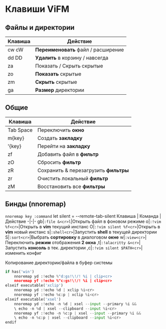 # Клавиши ViFM 

## Файлы и директории
Клавиша | Действие
-|-
cw cW|__Переименовать__ файл / расширение
dd DD|__Удалить__ в корзину / навсегда
za|Показать / Скрыть скрытые
zo|__Показать__ скрытые
zm|__Скрыть__ скрытые
ga|__Размер__ директории

## Общие
Клавиша | Действие
-|-
Tab Space|Переключить __окно__
m{key}|Создать __закладку__
'{key}|Перейти на __закладку__
zf|Добавить файл в __фильтр__
zO|Сбросить __фильтр__
zR|Сохранить & перезагрузить __фильтры__
zr|Очистить локальный __фильтр__
zM|Восстановить все __фильтры__

## Бинды (nnoremap)
`nnoremap key :command`
let silent = --remote-tab-silent
Клавиша | Команда | Действие
-|-|-
gb|`:file &<cr>l`|Открыть файл в фоновом режиме
o|`:!vim %f<cr>`|Открыть в __vim__ текущий инстанс
O|`:!vim silent %f<cr>`|Открыть в __vim__ новый инстанс
s|`:shell<cr>`|Запустить __shell__ в текущей директории
S|`:sort<cr>`|Выбрать __сортировку__ в диалоговом __окне__
w|`:view<cr>`|Переключить __режим__ отображения __2 окна__
,t|`:!alacritty &<cr>`|Запустить __консоль__ в тек. директории
,c|`:!vim silent $PATH<cr>`|изменить конфиг

Копирование директории/файла в буфер системы
```python
if has('win')
	nnoremap yd :!echo %"d:gs!\!/! %i | clip<cr>
	nnoremap yf :!echo %"c:gs!\!/! %i | clip<cr>
elseif executable('xclip')
	nnoremap yd :!echo %d | xclip %i<cr>
	nnoremap yf :!echo %c:p | xclip %i<cr>
elseif executable('xsel')
	nnoremap yd :!echo -n %d | xsel --input --primary %i &&
	\ echo -n %d | xsel --clipboard --input %i<cr>
	nnoremap yf :!echo -n %c:p | xsel --input --primary %i &&
	\ echo -n %c:p | xsel --clipboard --input %i<cr>
endif
```

